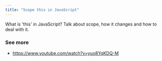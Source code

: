 ```yaml
---
title: "Scope this in JavaScript"
---
```


What is 'this' in JavaScript? Talk about scope, how it changes and how to deal with it.

### See more

- https://www.youtube.com/watch?v=yuo8YqKDQ-M
